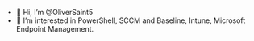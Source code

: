 - 👋 Hi, I’m @OliverSaint5
- 👀 I’m interested in PowerShell, SCCM and Baseline, Intune, Microsoft Endpoint Management. 

<!---
OliverSaint5/OliverSaint5 is a ✨ special ✨ repository because its `README.md` (this file) appears on your GitHub profile.
You can click the Preview link to take a look at your changes.
--->
